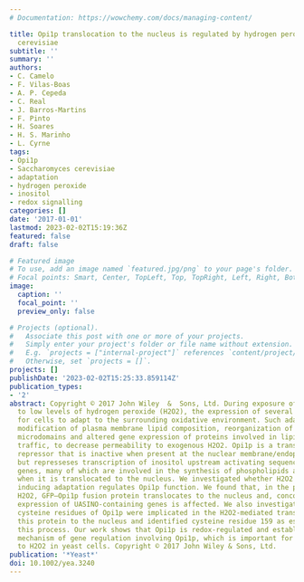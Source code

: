 ```yaml
---
# Documentation: https://wowchemy.com/docs/managing-content/

title: Opi1p translocation to the nucleus is regulated by hydrogen peroxide in Saccharomyces
  cerevisiae
subtitle: ''
summary: ''
authors:
- C. Camelo
- F. Vilas-Boas
- A. P. Cepeda
- C. Real
- J. Barros-Martins
- F. Pinto
- H. Soares
- H. S. Marinho
- L. Cyrne
tags:
- Opi1p
- Saccharomyces cerevisiae
- adaptation
- hydrogen peroxide
- inositol
- redox signalling
categories: []
date: '2017-01-01'
lastmod: 2023-02-02T15:19:36Z
featured: false
draft: false

# Featured image
# To use, add an image named `featured.jpg/png` to your page's folder.
# Focal points: Smart, Center, TopLeft, Top, TopRight, Left, Right, BottomLeft, Bottom, BottomRight.
image:
  caption: ''
  focal_point: ''
  preview_only: false

# Projects (optional).
#   Associate this post with one or more of your projects.
#   Simply enter your project's folder or file name without extension.
#   E.g. `projects = ["internal-project"]` references `content/project/deep-learning/index.md`.
#   Otherwise, set `projects = []`.
projects: []
publishDate: '2023-02-02T15:25:33.859114Z'
publication_types:
- '2'
abstract: Copyright © 2017 John Wiley  &  Sons, Ltd. During exposure of yeast cells
  to low levels of hydrogen peroxide (H2O2), the expression of several genes is regulated
  for cells to adapt to the surrounding oxidative environment. Such adaptation involves
  modification of plasma membrane lipid composition, reorganization of ergosterol-rich
  microdomains and altered gene expression of proteins involved in lipid and vesicle
  traffic, to decrease permeability to exogenous H2O2. Opi1p is a transcriptional
  repressor that is inactive when present at the nuclear membrane/endoplasmic reticulum,
  but represseses transcription of inositol upstream activating sequence (UASINO)-containing
  genes, many of which are involved in the synthesis of phospholipids and fatty acids,
  when it is translocated to the nucleus. We investigated whether H2O2 in concentrations
  inducing adaptation regulates Opi1p function. We found that, in the presence of
  H2O2, GFP–Opi1p fusion protein translocates to the nucleus and, concomitantly, the
  expression of UASINO-containing genes is affected. We also investigated whether
  cysteine residues of Opi1p were implicated in the H2O2-mediated translocation of
  this protein to the nucleus and identified cysteine residue 159 as essential for
  this process. Our work shows that Opi1p is redox-regulated and establishes a new
  mechanism of gene regulation involving Opi1p, which is important for adaptation
  to H2O2 in yeast cells. Copyright © 2017 John Wiley & Sons, Ltd.
publication: '*Yeast*'
doi: 10.1002/yea.3240
---
```

